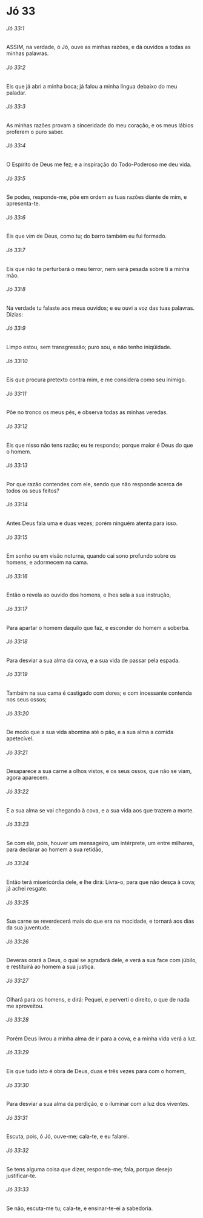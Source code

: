 # Jó 33

###### Jó 33:1

ASSIM, na verdade, ó Jó, ouve as minhas razões, e dá ouvidos a todas as minhas palavras.

###### Jó 33:2

Eis que já abri a minha boca; já falou a minha língua debaixo do meu paladar.

###### Jó 33:3

As minhas razões provam a sinceridade do meu coração, e os meus lábios proferem o puro saber.

###### Jó 33:4

O Espírito de Deus me fez; e a inspiração do Todo-Poderoso me deu vida.

###### Jó 33:5

Se podes, responde-me, põe em ordem as tuas razões diante de mim, e apresenta-te.

###### Jó 33:6

Eis que vim de Deus, como tu; do barro também eu fui formado.

###### Jó 33:7

Eis que não te perturbará o meu terror, nem será pesada sobre ti a minha mão.

###### Jó 33:8

Na verdade tu falaste aos meus ouvidos; e eu ouvi a voz das tuas palavras. Dizias:

###### Jó 33:9

Limpo estou, sem transgressão; puro sou, e não tenho iniqüidade.

###### Jó 33:10

Eis que procura pretexto contra mim, e me considera como seu inimigo.

###### Jó 33:11

Põe no tronco os meus pés, e observa todas as minhas veredas.

###### Jó 33:12

Eis que nisso não tens razão; eu te respondo; porque maior é Deus do que o homem.

###### Jó 33:13

Por que razão contendes com ele, sendo que não responde acerca de todos os seus feitos?

###### Jó 33:14

Antes Deus fala uma e duas vezes; porém ninguém atenta para isso.

###### Jó 33:15

Em sonho ou em visão noturna, quando cai sono profundo sobre os homens, e adormecem na cama.

###### Jó 33:16

Então o revela ao ouvido dos homens, e lhes sela a sua instrução,

###### Jó 33:17

Para apartar o homem daquilo que faz, e esconder do homem a soberba.

###### Jó 33:18

Para desviar a sua alma da cova, e a sua vida de passar pela espada.

###### Jó 33:19

Também na sua cama é castigado com dores; e com incessante contenda nos seus ossos;

###### Jó 33:20

De modo que a sua vida abomina até o pão, e a sua alma a comida apetecível.

###### Jó 33:21

Desaparece a sua carne a olhos vistos, e os seus ossos, que não se viam, agora aparecem.

###### Jó 33:22

E a sua alma se vai chegando à cova, e a sua vida aos que trazem a morte.

###### Jó 33:23

Se com ele, pois, houver um mensageiro, um intérprete, um entre milhares, para declarar ao homem a sua retidão,

###### Jó 33:24

Então terá misericórdia dele, e lhe dirá: Livra-o, para que não desça à cova; já achei resgate.

###### Jó 33:25

Sua carne se reverdecerá mais do que era na mocidade, e tornará aos dias da sua juventude.

###### Jó 33:26

Deveras orará a Deus, o qual se agradará dele, e verá a sua face com júbilo, e restituirá ao homem a sua justiça.

###### Jó 33:27

Olhará para os homens, e dirá: Pequei, e perverti o direito, o que de nada me aproveitou.

###### Jó 33:28

Porém Deus livrou a minha alma de ir para a cova, e a minha vida verá a luz.

###### Jó 33:29

Eis que tudo isto é obra de Deus, duas e três vezes para com o homem,

###### Jó 33:30

Para desviar a sua alma da perdição, e o iluminar com a luz dos viventes.

###### Jó 33:31

Escuta, pois, ó Jó, ouve-me; cala-te, e eu falarei.

###### Jó 33:32

Se tens alguma coisa que dizer, responde-me; fala, porque desejo justificar-te.

###### Jó 33:33

Se não, escuta-me tu; cala-te, e ensinar-te-ei a sabedoria.

